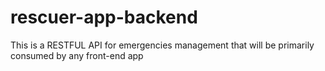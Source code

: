 # rescuer-app-backend
This is a RESTFUL API for emergencies management that will be primarily consumed by any front-end app
